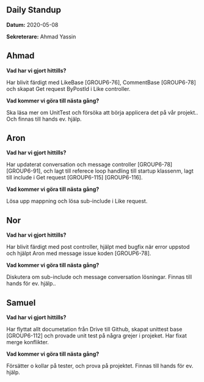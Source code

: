## **Daily Standup**

**Datum:** 2020-05-08

**Sekreterare:** Ahmad Yassin



## **Ahmad** 



**Vad har vi gjort hittills?**

Har blivit färdigt med LikeBase [GROUP6-76], CommentBase [GROUP6-78] och skapat Get request ByPostId i Like controller.



**Vad kommer vi göra till nästa gång?**

Ska läsa mer om UnitTest och försöka att börja applicera det på vår projekt.. Och finnas till hands ev. hjälp.



## Aron 



**Vad har vi gjort hittills?**

Har updaterat conversation och message controller [GROUP6-78] [GROUP6-91], och lagt till referece loop handling till startup klassenm, lagt till include i Get request [GROUP6-115] [GROUP6-116].



**Vad kommer vi göra till nästa gång?**

Lösa upp mappning och lösa sub-include i Like request.



##  Nor



**Vad har vi gjort hittills?**

Har blivit färdigt med post controller, hjälpt med bugfix när error uppstod och hjälpt Aron med message issue koden [GROUP6-78]. 



**Vad kommer vi göra till nästa gång?**

Diskutera om sub-include och message conversation lösningar. Finnas till hands för ev. hjälp..



## Samuel



**Vad har vi gjort hittills?**

Har flyttat allt documetation från Drive till Github, skapat unittest base [GROUP6-112] och provade unit test på några grejer i projeket. Har fixat merge konflikter.



**Vad kommer vi göra till nästa gång?**

Försätter o kollar på tester, och prova på projektet. Finnas till hands för ev. hjälp.


